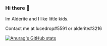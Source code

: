 ### Hi there 👋

Im Alderite and I like little kids.

Contact me at lucedrop#5591 or alderite#3216

[![Anurag's GitHub stats](https://github-readme-stats.vercel.app/api?username=alderite)](https://github.com/anuraghazra/github-readme-stats)



